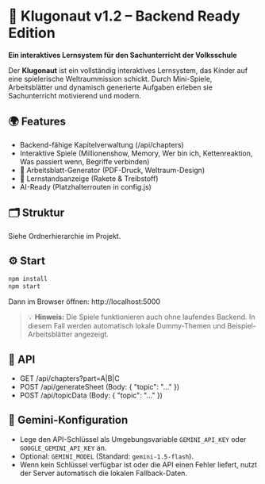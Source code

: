 # 🚀 Klugonaut v1.2 – Backend Ready Edition
**Ein interaktives Lernsystem für den Sachunterricht der Volksschule**

Der **Klugonaut** ist ein vollständig interaktives Lernsystem, das Kinder auf eine
spielerische Weltraummission schickt. Durch Mini-Spiele, Arbeitsblätter und dynamisch generierte Aufgaben erleben sie
Sachunterricht motivierend und modern.

## 🌍 Features
- Backend-fähige Kapitelverwaltung (/api/chapters)
- Interaktive Spiele (Millionenshow, Memory, Wer bin ich, Kettenreaktion, Was passiert wenn, Begriffe verbinden)
- 📄 Arbeitsblatt-Generator (PDF-Druck, Weltraum-Design)
- 🚀 Lernstandsanzeige (Rakete & Treibstoff)
- AI-Ready (Platzhalterrouten in config.js)

## 🗂️ Struktur
Siehe Ordnerhierarchie im Projekt.

## ⚙️ Start
```bash
npm install
npm start
```
Dann im Browser öffnen: http://localhost:5000

> 💡 **Hinweis:** Die Spiele funktionieren auch ohne laufendes Backend.
> In diesem Fall werden automatisch lokale Dummy-Themen und
> Beispiel-Arbeitsblätter angezeigt.

## 🔌 API
- GET /api/chapters?part=A|B|C
- POST /api/generateSheet  (Body: { "topic": "..." })
- POST /api/topicData      (Body: { "topic": "..." })

## 🤖 Gemini-Konfiguration
- Lege den API-Schlüssel als Umgebungsvariable `GEMINI_API_KEY` oder `GOOGLE_GEMINI_API_KEY` an.
- Optional: `GEMINI_MODEL` (Standard: `gemini-1.5-flash`).
- Wenn kein Schlüssel verfügbar ist oder die API einen Fehler liefert, nutzt der Server automatisch die lokalen Fallback-Daten.
